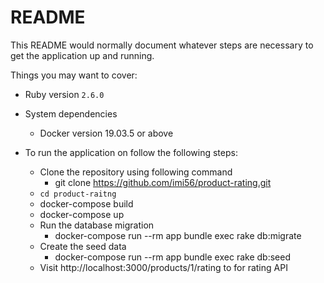 # README

This README would normally document whatever steps are necessary to get the
application up and running.

Things you may want to cover:

* Ruby version
  ```2.6.0```

* System dependencies
  * Docker version 19.03.5 or above

* To run the application on follow the following steps:
  * Clone the repository using following command
    * git clone https://github.com/imi56/product-rating.git
  * ```cd product-raitng```
  * docker-compose build
  * docker-compose up
  * Run the database migration
    * docker-compose run --rm app bundle exec rake db:migrate
  * Create the seed data
    * docker-compose run --rm app bundle exec rake db:seed
  * Visit http://localhost:3000/products/1/rating to for rating API

